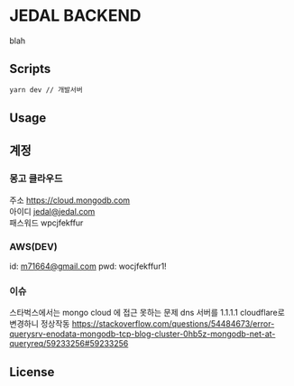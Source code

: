 # JEDAL BACKEND

blah
## Scripts 


```bash
yarn dev // 개발서버
```

## Usage

## 계정
### 몽고 클라우드  
주소 https://cloud.mongodb.com  
아이디 jedal@jedal.com  
패스워드 wpcjfekffur

### AWS(DEV)
id: m71664@gmail.com
pwd: wocjfekffur1!


### 이슈
스타벅스에서는 mongo cloud 에 접근 못하는 문제
dns 서버를 1.1.1.1 cloudflare로 변경하니 정상작동
https://stackoverflow.com/questions/54484673/error-querysrv-enodata-mongodb-tcp-blog-cluster-0hb5z-mongodb-net-at-queryreq/59233256#59233256



## License
